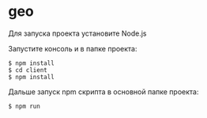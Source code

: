 # geo

Для запуска проекта установите Node.js

Запустите консоль и в папке проекта:
```
$ npm install
$ cd client
$ npm install
```


Дальше запуск npm скрипта в основной папке проекта:
```
$ npm run
```
